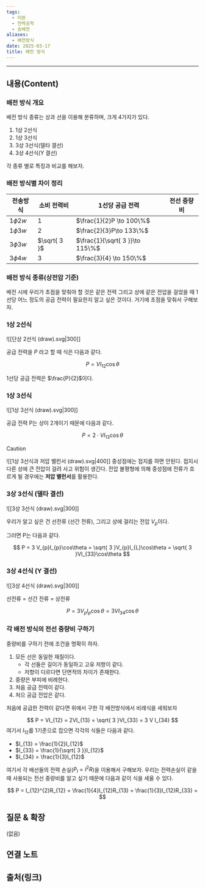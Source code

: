 ```yaml
---
tags:
  - 미완
  - 전력공학
  - 송배전
aliases:
  - 배전방식
date: 2025-03-17
title: 배전 방식
---
```


---

## 내용(Content)

### 배전 방식 개요

배전 방식 종류는 상과 선을 이용해 분류하며, 크게 4가지가 있다.

1. 1상 2선식
2. 1상 3선식
3. 3상 3선식(델타 결선)
4. 3상 4선식(Y 결선)

각 종류 별로 특징과 비교를 해보자.

### 배전 방식별 차이 정리

| 전송방식         | 소비 전력비       | 1선당 공급 전력                       | 전선 중량비 |
| ------------ | ------------ | ------------------------------- | ------ |
| $1 \phi 2 w$ | $1$          | $\frac{1}{2}P \to 100\%$        |        |
| $1 \phi 3 w$ | $2$          | $\frac{2}{3}P\to 133\%$         |        |
| $3 \phi 3 w$ | $\sqrt{ 3 }$ | $\frac{1}{\sqrt{ 3 }}\to 115\%$ |        |
| $3 \phi 4 w$ | $3$          | $\frac{3}{4} \to 150\%$         |        |



### 배전 방식 종류(상전압 기준)

배전 시에 우리가 초점을 맞춰야 할 것은 같은 전력 그리고 상에 같은 전압을 걸었을 때 1선당 어느 정도의 공급 전력이 필요한지 알고 싶은 것이다. 거기에 초점을 맞춰서 구해보자.

### 1상 2선식

![[단상 2선식 (draw).svg|300]]

공급 전력을 $P$ 라고 할 때 식은 다음과 같다.

$$
P = VI_{12}\cos\theta
$$

1선당 공급 전력은 $\frac{P}{2}$이다.

### 1상 3선식


![[1상 3선식 (draw).svg|300]]


공급 전력 P는 상이 2개이기 때문에 다음과 같다.

$$
P = 2\cdot VI_{13}\cos\theta
$$

>[!caution]
>![[1상 3선식과 저압 밸런서 (draw).svg|400]]
>중성점에는 접지를 하면 안된다. 접지시 다른 상에 큰 전압이 걸려 사고 위험이 생긴다. 전압 불평형에 의해 중성점에 전류가 흐르게 될 경우에는 **저압 밸런서**를 활용한다. 

### 3상 3선식 (델타 결선)

![[3상 3선식 (draw).svg|300]]

우리가 알고 싶은 건 선전류 (선간 전류), 그리고 상에 걸리는 전압 $V_{p}$이다.

그러면 P는 다음과 같다.

$$
P = 3 V_{p}I_{p}\cos\theta = \sqrt{ 3 }V_{p}I_{L}\cos\theta = \sqrt{ 3 }VI_{33}\cos\theta 
$$


### 3상 4선식 (Y 결선)

![[3상 4선식 (draw).svg|300]]

선전류 = 선간 전류 = 상전류

$$
P = 3 V_{p}I_{p} \cos\theta = 3 V I_{34} \cos\theta
$$

### 각 배전 방식의 전선 중량비 구하기

중량비를 구하기 전에 조건을 명확히 하자.

1. 모든 선은 동일한 재질이다.
	- 각 선들은 길이가 동일하고 고유 저항이 같다.
	- 저항이 다르다면 단면적의 차이가 존재한다.
2. 중량은 부피에 비례한다.
3. 처음 공급 전력이 같다.
4. 처으 공급 전압은 같다.


처음에 공급한 전력이 같다면 위에서 구한 각 배전방식에서 비례식을 세워보자


$$
P = VI_{12} = 2VI_{13} = \sqrt{ 3 }VI_{33} = 3 V I_{34} 
$$
여기서 $I_{12}$를 1기준으로 잡으면 각각의 식들은 다음과 같다.

- $I_{13} = \frac{1}{2}I_{12}$
- $I_{33} = \frac{1}{\sqrt{ 3 }}I_{12}$
- $I_{34} = \frac{1}{3}I_{12}$ 

여기서 각 배선들의 전력 손실($P_{l} = I^{2}R$)을 이용해서 구해보자. 우리는 전력손실이 같을때 사용되는 전선 중량비를 알고 싶기 때문에 다음과 같이 식을 세울 수 있다.

$$
P = I_{12}^{2}R_{12} = \frac{1}{4}I_{12}R_{13} = \frac{1}{3}I_{12}R_{33} = 
$$


## 질문 & 확장

(없음)

## 연결 노트

## 출처(링크)





